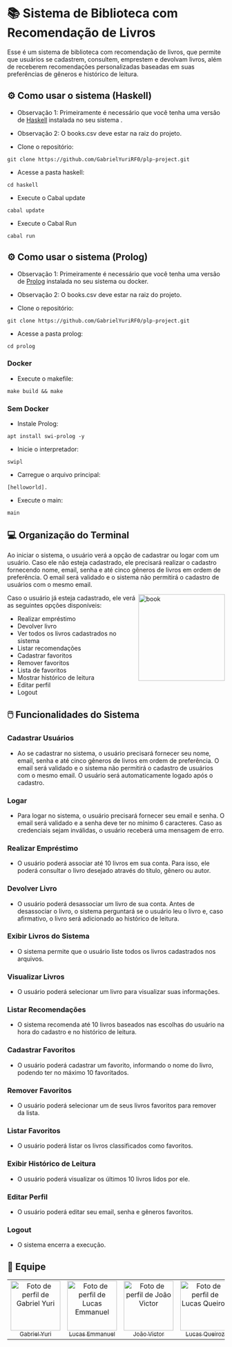 # 📚 Sistema de Biblioteca com Recomendação de Livros
Esse é um sistema de biblioteca com recomendação de livros, que permite que usuários se cadastrem, consultem, emprestem e devolvam livros, além de receberem recomendações personalizadas baseadas em suas preferências de gêneros e histórico de leitura.

## ⚙️ Como usar o sistema (Haskell)
- Observação 1: Primeiramente é necessário que você tenha uma versão de [Haskell](https://www.haskell.org/ghcup/ "Página inicial de Haskell") instalada no seu sistema .
- Observação 2: O books.csv deve estar na raiz do projeto.

- Clone o repositório:
```
git clone https://github.com/GabrielYuriRF0/plp-project.git
```

- Acesse a pasta haskell:
```
cd haskell
```

- Execute o Cabal update
```
cabal update
```
- Execute o Cabal Run
```
cabal run
```

## ⚙️ Como usar o sistema (Prolog)
- Observação 1: Primeiramente é necessário que você tenha uma versão de [Prolog](https://www.swi-prolog.org/ "Página inicial de Prolog") instalada no seu sistema ou docker.
- Observação 2: O books.csv deve estar na raiz do projeto.

- Clone o repositório:
```
git clone https://github.com/GabrielYuriRF0/plp-project.git
```

- Acesse a pasta prolog:
```
cd prolog
```

### Docker

- Execute o makefile:
```
make build && make
```

### Sem Docker

- Instale Prolog:
```
apt install swi-prolog -y
```

- Inicie o interpretador:
```
swipl
```

- Carregue o arquivo principal:
```
[helloworld].
```

- Execute o main:
```
main
```

## 💻 Organização do Terminal
Ao iniciar o sistema, o usuário verá a opção de cadastrar ou logar com um usuário. Caso ele não esteja cadastrado, ele precisará realizar o cadastro fornecendo nome, email, senha e até cinco gêneros de livros em ordem de preferência. O email será validado e o sistema não permitirá o cadastro de usuários com o mesmo email.

<a href="https://cdn.discordapp.com/attachments/873188956928348250/1106352205012926464/5832416.png"><img alt="book" height="200" width="200" border="0" align="right" background-color="transparent" src="https://cdn.discordapp.com/attachments/873188956928348250/1106352205012926464/5832416.png"></a>

Caso o usuário já esteja cadastrado, ele verá as seguintes opções disponíveis:
- Realizar empréstimo
- Devolver livro
- Ver todos os livros cadastrados no sistema
- Listar recomendações
- Cadastrar favoritos
- Remover favoritos
- Lista de favoritos
- Mostrar histórico de leitura
- Editar perfil
- Logout 

## 🖱️ Funcionalidades do Sistema
### Cadastrar Usuários
- Ao se cadastrar no sistema, o usuário precisará fornecer seu nome, email, senha e até cinco gêneros de livros em ordem de preferência. O email será validado e o sistema não permitirá o cadastro de usuários com o mesmo email. O usuário será automaticamente logado após o cadastro.

### Logar
- Para logar no sistema, o usuário precisará fornecer seu email e senha. O email será validado e a senha deve ter no mínimo 6 caracteres. Caso as credenciais sejam inválidas, o usuário receberá uma mensagem de erro.

### Realizar Empréstimo
- O usuário poderá associar até 10 livros em sua conta. Para isso, ele poderá consultar o livro desejado através do título, gênero ou autor.

### Devolver Livro
- O usuário poderá desassociar um livro de sua conta. Antes de desassociar o livro, o sistema perguntará se o usuário leu o livro e, caso afirmativo, o livro será adicionado ao histórico de leitura.

### Exibir Livros do Sistema
- O sistema permite que o usuário liste todos os livros cadastrados nos arquivos.

### Visualizar Livros
- O usuário poderá selecionar um livro para visualizar suas informações.

### Listar Recomendações
- O sistema recomenda até 10 livros baseados nas escolhas do usuário na hora do cadastro e no histórico de leitura.

### Cadastrar Favoritos
- O usuário poderá cadastrar um favorito, informando o nome do livro, podendo ter no máximo 10 favoritados.

### Remover Favoritos
- O usuário poderá selecionar um de seus livros favoritos para remover da lista.

### Listar Favoritos
- O usuário poderá listar os livros classificados como favoritos.

### Exibir Histórico de Leitura
- O usuário poderá visualizar os últimos 10 livros lidos por ele.

### Editar Perfil
- O usuário poderá editar seu email, senha e gêneros favoritos.

### Logout
- O sistema encerra a execução.

## 👤 Equipe
<table>
  <tr align="center">
    <td><a href="https://github.com/GabrielYuriRF0" title="Gabriel Yuri"><img src="https://avatars.githubusercontent.com/u/104874807?v=4" width="115px" alt="Foto de perfil de Gabriel Yuri" /><br /><sub>Gabriel Yuri</sub></a></td>
    <td><a href="https://github.com/lucasemmanuelsa" title="Lucas Emmanuel"><img src="https://avatars.githubusercontent.com/u/88330410?v=4" width="115px" alt="Foto de perfil de Lucas Emmanuel" /><br /><sub>Lucas Emmanuel</sub></a></td>
    <td><a href="https://github.com/joaovictorsl" title="João Victor"><img src="https://avatars.githubusercontent.com/u/79459468?v=4" width="115px" alt="Foto de perfil de João Victor" /><br /><sub>João Victor</sub></a></td>
    <td><a href="https://github.com/lucas-q-c" title="Lucas Queiroz"><img src="https://avatars.githubusercontent.com/u/99377995?v=4" width="115px" alt="Foto de perfil de Lucas Queiroz" /><br /><sub>Lucas Queiroz</sub></a></td>
    <td><a href="https://github.com/Rafael81716" title="Rafael de Sousa"><img src="https://avatars.githubusercontent.com/u/70725746?v=4" width="115px" alt="Foto de perfil de Rafael de Sousa" /><br /><sub>Rafael de Sousa</sub></a></td>
  </tr>
</table>
